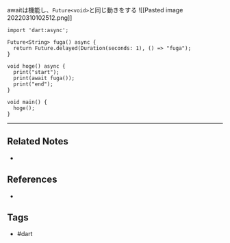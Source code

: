 awaitは機能し、`Future<void>`と同じ動きをする
![[Pasted image 20220310102512.png]]

```
import 'dart:async';

Future<String> fuga() async {
  return Future.delayed(Duration(seconds: 1), () => "fuga");
}

void hoge() async {
  print("start");
  print(await fuga());
  print("end");
}

void main() {
  hoge();
}

```

----
## Related Notes
- 

## References
- 

## Tags
- #dart